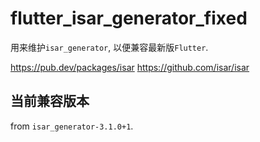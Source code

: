 # flutter_isar_generator_fixed

用来维护`isar_generator`, 以便兼容最新版`Flutter`.

https://pub.dev/packages/isar
https://github.com/isar/isar

## 当前兼容版本

from `isar_generator-3.1.0+1`.

```

```
